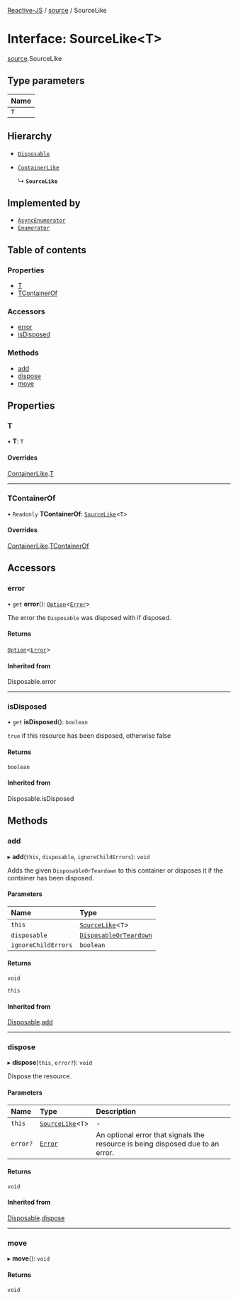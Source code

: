 [Reactive-JS](../README.md) / [source](../modules/source.md) / SourceLike

# Interface: SourceLike<T\>

[source](../modules/source.md).SourceLike

## Type parameters

| Name |
| :------ |
| `T` |

## Hierarchy

- [`Disposable`](../classes/disposable.Disposable.md)

- [`ContainerLike`](container.ContainerLike.md)

  ↳ **`SourceLike`**

## Implemented by

- [`AsyncEnumerator`](../classes/asyncEnumerator.AsyncEnumerator.md)
- [`Enumerator`](../classes/enumerator.Enumerator.md)

## Table of contents

### Properties

- [T](source.SourceLike.md#t)
- [TContainerOf](source.SourceLike.md#tcontainerof)

### Accessors

- [error](source.SourceLike.md#error)
- [isDisposed](source.SourceLike.md#isdisposed)

### Methods

- [add](source.SourceLike.md#add)
- [dispose](source.SourceLike.md#dispose)
- [move](source.SourceLike.md#move)

## Properties

### T

• **T**: `T`

#### Overrides

[ContainerLike](container.ContainerLike.md).[T](container.ContainerLike.md#t)

___

### TContainerOf

• `Readonly` **TContainerOf**: [`SourceLike`](source.SourceLike.md)<`T`\>

#### Overrides

[ContainerLike](container.ContainerLike.md).[TContainerOf](container.ContainerLike.md#tcontainerof)

## Accessors

### error

• `get` **error**(): [`Option`](../modules/option.md#option)<[`Error`](disposable.Error.md)\>

The error the `Disposable` was disposed with if disposed.

#### Returns

[`Option`](../modules/option.md#option)<[`Error`](disposable.Error.md)\>

#### Inherited from

Disposable.error

___

### isDisposed

• `get` **isDisposed**(): `boolean`

`true` if this resource has been disposed, otherwise false

#### Returns

`boolean`

#### Inherited from

Disposable.isDisposed

## Methods

### add

▸ **add**(`this`, `disposable`, `ignoreChildErrors`): `void`

Adds the given `DisposableOrTeardown` to this container or disposes it if the container has been disposed.

#### Parameters

| Name | Type |
| :------ | :------ |
| `this` | [`SourceLike`](source.SourceLike.md)<`T`\> |
| `disposable` | [`DisposableOrTeardown`](../modules/disposable.md#disposableorteardown) |
| `ignoreChildErrors` | `boolean` |

#### Returns

`void`

`this`

#### Inherited from

[Disposable](../classes/disposable.Disposable.md).[add](../classes/disposable.Disposable.md#add)

___

### dispose

▸ **dispose**(`this`, `error?`): `void`

Dispose the resource.

#### Parameters

| Name | Type | Description |
| :------ | :------ | :------ |
| `this` | [`SourceLike`](source.SourceLike.md)<`T`\> | - |
| `error?` | [`Error`](disposable.Error.md) | An optional error that signals the resource is being disposed due to an error. |

#### Returns

`void`

#### Inherited from

[Disposable](../classes/disposable.Disposable.md).[dispose](../classes/disposable.Disposable.md#dispose)

___

### move

▸ **move**(): `void`

#### Returns

`void`

